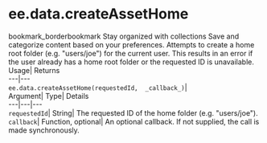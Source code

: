  
#  ee.data.createAssetHome
bookmark_borderbookmark Stay organized with collections  Save and categorize content based on your preferences.
Attempts to create a home root folder (e.g. "users/joe") for the current user. This results in an error if the user already has a home root folder or the requested ID is unavailable. 
Usage| Returns  
---|---  
`ee.data.createAssetHome(requestedId,  _callback_)`|   
Argument|  Type| Details  
---|---|---  
`requestedId`| String| The requested ID of the home folder (e.g. "users/joe").  
`callback`| Function, optional| An optional callback. If not supplied, the call is made synchronously.  
